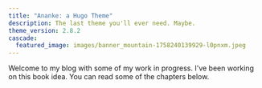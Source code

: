 ```yaml
---
title: "Ananke: a Hugo Theme"
description: The last theme you'll ever need. Maybe.
theme_version: 2.8.2
cascade:
  featured_image: images/banner_mountain-1758240139929-l0pnxm.jpeg
---
```

Welcome to my blog with some of my work in progress. I've been working on this book idea. You can read some of the chapters below.